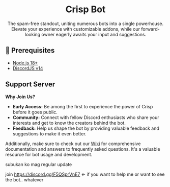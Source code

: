 <h1 align="center"> Crisp Bot </h1>
<p align="center">The spam-free standout, uniting numerous bots into a single powerhouse. Elevate your experience with customizable addons, while our forward-looking owner eagerly awaits your input and suggestions.</p>

## 🚧 Prerequisites

- [Node.js 18+](https://nodejs.org/en)
- [DiscordJS v14](https://www.npmjs.com/package/discord.js)

## Support Server

**Why Join Us?**
- **Early Access:** Be among the first to experience the power of Crisp before it goes public.
- **Community:** Connect with fellow Discord enthusiasts who share your interests and get to know the creators behind the bot.
- **Feedback:** Help us shape the bot by providing valuable feedback and suggestions to make it even better.

Additionally, make sure to check out our [Wiki](link-to-wiki) for comprehensive documentation and answers to frequently asked questions. It's a valuable resource for bot usage and development.


subukan ko mag regular update


join https://discord.gg/F5QSprVnE7 <- if you want to help me or want to see the bot.. whatever
